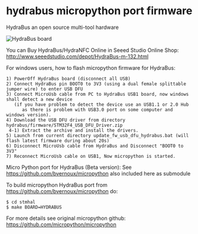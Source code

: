 hydrabus micropython port firmware
========

HydraBus an open source multi-tool hardware

![HydraBus board](https://raw.githubusercontent.com/bvernoux/hydrafw/master/HydraBus_board.jpg)

You can Buy HydraBus/HydraNFC Online in Seeed Studio Online Shop: http://www.seeedstudio.com/depot/HydraBus-m-132.html

For windows users, how to flash micropython firmware for HydraBus:

    1) PowerOff HydraBus board (disconnect all USB)
    2) Connect HydraBus pin BOOT0 to 3V3 (using a dual female splittable jumper wire) to enter USB DFU
    3) Connect MicroUsb cable from PC to HydraBus USB1 board, now windows shall detect a new device
       (if you have problem to detect the device use an USB1.1 or 2.0 Hub
          as there is problem with USB3.0 port on some computer and windows version).
    4) Download the USB DFU driver from directory hydrabus/firmware/STM32F4_USB_DFU_Driver.zip
     4-1) Extract the archive and install the drivers.
    5) Launch from current directory update_fw_usb_dfu_hydrabus.bat (will flash latest firmware during about 20s)
    6) Disconnect MicroUsb cable from HydraBus and Disconnect "BOOT0 to 3V3"
    7) Reconnect MicroUsb cable on USB1, Now micropython is started.

Micro Python port for HydraBus (Beta version):
See https://github.com/bvernoux/micropython also included here as submodule

To build micropython HydraBus port from https://github.com/bvernoux/micropython do:

    $ cd stmhal
    $ make BOARD=HYDRABUS

For more details see original micropython github: https://github.com/micropython/micropython
